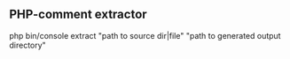 ## PHP-comment extractor

php bin/console extract "path to source dir|file" "path to generated output directory"

